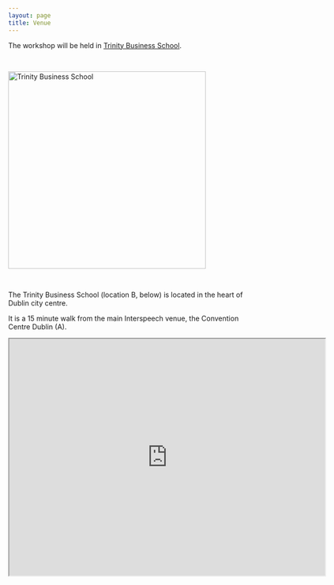 ```yaml
---
layout: page
title: Venue
---
```


<p/>
The workshop will be held in <a href="https://www.tcd.ie/business/">Trinity Business School</a>.

<p>
<img height="400" vspace="30" alt="Trinity Business School"  src="{{ "/assets/images/trinity_business_school.jpg"| relative_url }}">

<p>The Trinity Business School (location B, below) is located in the heart of Dublin city centre.

<p>It is a 15 minute walk from the main Interspeech venue, the Convention Centre Dublin (A).

<br/>

<p>
<iframe src="https://www.google.com/maps/d/u/0/embed?mid=1auj2GTZ6dj59ELlYJDSneU2LAeXeNDk&ehbc=2E312F" width="640" height="480"></iframe>
